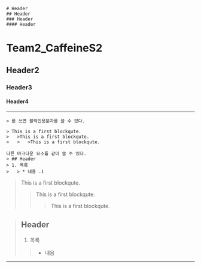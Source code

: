 ```
# Header
## Header
### Header
#### Header
```
# Team2_CaffeineS2
## Header2
### Header3
#### Header4

- - -

```
> 를 쓰면 블럭인용문자를 쓸 수 있다.

> This is a first blockqute.
>   >This is a first blockqute.
>   >   >This is a first blockqute.

다른 마크다운 요소를 같이 쓸 수 있다.
> ## Header
> 1. 목록
>   > * 내용 .1
```
> This is a first blockqute.
>   >This is a first blockqute.
>   >   >This is a first blockqute.

> ## Header
> 1. 목록
>> * 내용

- - -